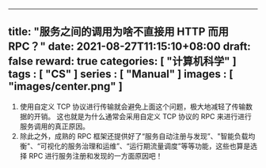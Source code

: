 
---
title: "服务之间的调用为啥不直接用 HTTP 而用 RPC？"
date: 2021-08-27T11:15:10+08:00
draft: false
reward: true
categories: [
"计算机科学"
]
tags : [
"CS"
]
series : [
"Manual"
]
images : [
"images/center.png"
]
---

[comment]: <> (# 服务之间的调用为啥不直接用 HTTP 而用 RPC？)



1. 使用自定义 TCP 协议进行传输就会避免上面这个问题，极大地减轻了传输数据的开销。 这也就是为什么通常会采用自定义 TCP 协议的 RPC 来进行进行服务调用的真正原因。
2. 除此之外，成熟的 RPC 框架还提供好了“服务自动注册与发现”、"智能负载均衡"、“可视化的服务治理和运维”、“运行期流量调度”等等功能，这些也算是选择 RPC 进行服务注册和发现的一方面原因吧！
